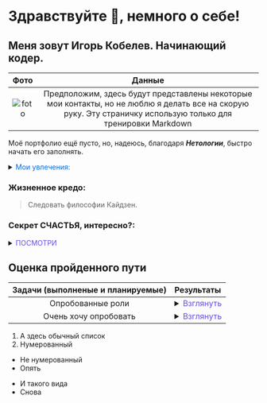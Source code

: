 Здравствуйте 👋, немного о cебе!
===========================

 Меня зовут Игорь Кобелев. Начинающий кодер.
---------------------------
|  Фото | Данные |
| :------------------------: | :--------: |
| ![foto](https://d19fbfhz0hcvd2.cloudfront.net/UC/wp-content/uploads/2014/08/INNER-benoit-courti1.jpg) | Предположим, здесь будут представлены некоторые мои контакты, но не люблю я делать все на скорую руку. Эту страничку использую только для тренировки Markdown |

Моё портфолио ещё пусто, но, надеюсь, благодаря _**Нетологии**_, быстро начать его заполнять.

<details>

<summary><span style='color: #0969DA;'>Мои увлечения:</span></summary>

 - <span style='color: red;'>энергетика - для души;</span>
 - <span style='color: rgb(255, 255, 0);'>экономика - для тела</span> (чтобы жулудок "не преоблодал" над душой 😂);
 - <span style='color: red;'>программирование</span> (так или иначе, тоже энергетика);
 - <span style='color: hsl(100, 70%, 45%);'>философия</span> (помогла немного осознать мир и себя в нём);
 - <span style='color: green;'>психология</span> (научила сохранять СВОЁ осознание в различных ситуациях 🤷‍♂️);
 - <span style='color: rgb(0, 255, 0);'>математика и физика</span> (люблю решать задачки, благодаря им пришел к философии 😂);

</details>

### Жизненное кредо:
> Следовать философии Кайдзен.



### Секрет СЧАСТЬЯ, интересно?:

<details>

<summary><span style='color: rgb(100, 80, 220)'>ПОСМОТРИ</span></summary>

 > **_Если б было б всё так просто_**🙂?

</details>

Оценка пройденного пути
-------------------------------------- 

| Задачи (выполненые и планируемые) | Результаты |
| :-------------------------------: | :--------- |
| Опробованные роли | <details> <summary><span style='color: rgb(100, 80, 220)'>Взглянуть</span></summary> <ol><li>С</li><li>Б</li><li>В</li><li>Ш</li><li>Д</li><li>У</li> </details> |
|  Очень хочу опробовать | <details> <summary><span style='color: rgb(100, 80, 220)'>Взглянуть</span></summary> <ol><li>О</li><li>Д</li><li>П</li><li>Похоже при публикации не работает🙂☝️</li><li>Нужно разбираться</li></ol>  </details> |

1. А здесь обычный список
2. Нумерованный
   
* Не нумерованный
* Опять

- И такого вида
- Снова